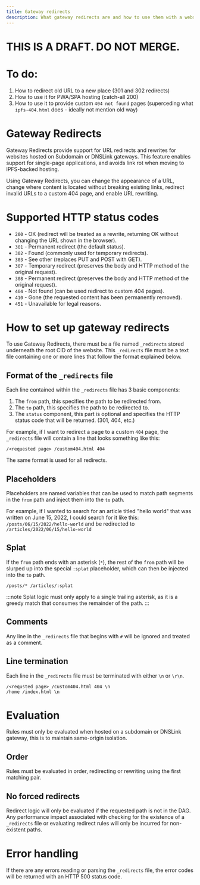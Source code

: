 ```yaml
---
title: Gateway redirects
description: What gateway redirects are and how to use them with a website on IPFS.
---
```


# THIS IS A DRAFT. DO NOT MERGE.

# To do:
1. How to redirect old URL to a new place (301 and 302 redirects)
1. How to use it for PWA/SPA hosting (catch-all 200) 
1. How to use it to provide custom `404 not found` pages (superceding what `ipfs-404.html` does - ideally not mention old way)

# Gateway Redirects

Gateway Redirects provide support for URL redirects and rewrites for websites hosted on Subdomain or DNSLink gateways. This feature enables support for single-page applications, and avoids link rot when moving to IPFS-backed hosting.

Using Gateway Redirects, you can change the appearance of a URL, change where content is located without breaking existing links, redirect invalid URLs to a custom 404 page, and enable URL rewriting.

# Supported HTTP status codes

* `200` - OK (redirect will be treated as a rewrite, returning OK without changing the URL shown in the browser).
* `301` - Permanent redirect (the default status).
* `302` - Found (commonly used for temporary redirects).
* `303` - See other (replaces PUT and POST with GET).
* `307` - Temporary redirect (preserves the body and HTTP method of the original request).
* `308` - Permanent redirect (preserves the body and HTTP method of the original request).
* `404` - Not found (can be used redirect to custom 404 pages).
* `410` - Gone (the requested content has been permanently removed).
* `451` - Unavailable for legal reasons.

# How to set up gateway redirects

To use Gateway Redirects, there must be a file named `_redirects` stored underneath the root CID of the website. This `_redirects` file must be a text file containing one or more lines that follow the format explained below.

## Format of the `_redirects` file

Each line contained within the `_redirects` file has 3 basic components:

1. The `from` path, this specifies the path to be redirected from.
1. The `to` path, this specifies the path to be redirected to.
1. The `status` component, this part is optional and specifies the HTTP status code that will be returned. (301, 404, etc.)

For example, if I want to redirect a page to a custom `404` page, the `_redirects` file will contain a line that looks something like this:
```
/<requested page> /custom404.html 404
```

The same format is used for all redirects.

## Placeholders

Placeholders are named variables that can be used to match path segments in the `from` path and inject them into the `to` path.

For example, if I wanted to search for an article titled "hello world" that was written on June 15, 2022, I could search for it like this: `/posts/06/15/2022/hello-world` and be redirected to `/articles/2022/06/15/hello-world`

## Splat

If the `from` path ends with an asterisk (`*`), the rest of the `from` path will be slurped up into the special `:splat` placeholder, which can then be injected into the `to` path.
```
/posts/* /articles/:splat
```
:::note
Splat logic must only apply to a single trailing asterisk, as it is a greedy match that consumes the remainder of the path. :::

## Comments

Any line in the `_redirects` file that begins with `#` will be ignored and treated as a comment.

## Line termination

Each line in the `_redirects` file must be terminated with either `\n` or `\r\n`.

```
/<requsted page> /custom404.html 404 \n
/home /index.html \n
```
# Evaluation

Rules must only be evaluated when hosted on a subdomain or DNSLink gateway, this is to maintain same-origin isolation.

## Order

Rules must be evaluated in order, redirecting or rewriting using the first matching pair.

## No forced redirects

Redirect logic will only be evaluated if the requested path is not in the DAG. Any performance impact associated with checking for the existence of a `_redirects` file or evaluating redirect rules will only be incurred for non-existent paths.

# Error handling

If there are any errors reading or parsing the `_redirects` file, the error codes will be returned with an HTTP 500 status code.